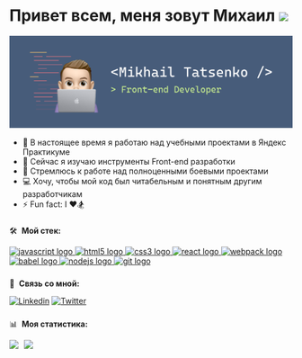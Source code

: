 # Привет всем, меня зовут Михаил <picture><img src="https://media.giphy.com/media/hvRJCLFzcasrR4ia7z/giphy.gif" width="5%"></picture>

<picture><img src="https://raw.githubusercontent.com/tatsenko-m/tatsenko-m/main/gh-banner-image.png" alt="banner that says Mikhail Tatsenko - Front-end Developer"></picture>

- 🔭 В настоящее время я работаю над учебными проектами в Яндекс Практикуме
- 🌱 Сейчас я изучаю инструменты Front-end разработки
- 🎯 Стремлюсь к работе над полноценными боевыми проектами
- 💻 Хочу, чтобы мой код был читабельным и понятным другим разработчикам 
- ⚡ Fun fact: I ❤️🏂

###

🛠️ &nbsp;**Мой стек:**
<div align="left">
  <a href="https://developer.mozilla.org/en-US/docs/Web/JavaScript" target="_blank" rel="noreferrer">
    <img src="https://cdn.jsdelivr.net/gh/devicons/devicon/icons/javascript/javascript-original.svg" height="30" width="42" alt="javascript logo"  />
  </a>
  <a href="https://www.w3.org/html/" target="_blank" rel="noreferrer">
    <img src="https://cdn.jsdelivr.net/gh/devicons/devicon/icons/html5/html5-original.svg" height="30" width="42" alt="html5 logo"  />
  </a>
  <a href="https://www.w3schools.com/css/" target="_blank" rel="noreferrer">
    <img src="https://cdn.jsdelivr.net/gh/devicons/devicon/icons/css3/css3-original.svg" height="30" width="42" alt="css3 logo"  />
  </a>
  <a href="https://reactjs.org/" target="_blank" rel="noreferrer">
    <img src="https://cdn.jsdelivr.net/gh/devicons/devicon/icons/react/react-original.svg" height="30" width="42" alt="react logo"  />
  </a>
  <a href="https://webpack.js.org" target="_blank" rel="noreferrer">
    <img src="https://cdn.jsdelivr.net/gh/devicons/devicon/icons/webpack/webpack-original.svg" height="30" width="42" alt="webpack logo"  />
  </a>
  <a href="https://babeljs.io/" target="_blank" rel="noreferrer">
    <img src="https://cdn.jsdelivr.net/gh/devicons/devicon/icons/babel/babel-original.svg" height="30" width="42" alt="babel logo"  />
  </a>
  <a href="https://nodejs.org" target="_blank" rel="noreferrer">
    <img src="https://cdn.jsdelivr.net/gh/devicons/devicon/icons/nodejs/nodejs-original.svg" height="30" width="42" alt="nodejs logo"  />
  </a>
  <a href="https://git-scm.com/" target="_blank" rel="noreferrer">
    <img src="https://cdn.jsdelivr.net/gh/devicons/devicon/icons/git/git-original.svg" height="30" width="42" alt="git logo"  />
  </a>
</div>

###

🔗 &nbsp;**Связь со мной:**
<div align="left">
  <a href="https://www.linkedin.com/in/mikhail-tatsenko/"><img src="https://img.shields.io/badge/linkedin-%230077B5.svg?style=for-the-badge&logo=linkedin&logoColor=white" alt="Linkedin"></a>
  <a href="https://twitter.com/mike_tatsenko"><img src="https://img.shields.io/badge/Twitter-%231DA1F2.svg?style=for-the-badge&logo=Twitter&logoColor=white" alt="Twitter"></a>
</div>

###

📊 &nbsp;**Моя статистика:**
<div>
<a href="https://github-readme-stats.vercel.app/api?username=tatsenko-m&hide=contribs&show_icons=true">
  <img  align="left" height="130" style="margin-right: 10px" src="https://github-readme-stats.vercel.app/api?username=tatsenko-m&hide=contribs&show_icons=true" />
</a>
<a href="https://github-readme-stats.vercel.app/api/top-langs/?username=tatsenko-m&layout=compact">
  <img align="left" height="130" src="https://github-readme-stats.vercel.app/api/top-langs/?username=tatsenko-m&layout=compact" />
</a>
</div>
